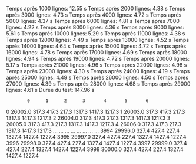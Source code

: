 Temps après     1000    lignes: 12.55 s
Temps après     2000    lignes: 4.38 s
Temps après     3000    lignes: 4.73 s
Temps après     4000    lignes: 4.72 s
Temps après     5000    lignes: 4.37 s
Temps après     6000    lignes: 4.81 s
Temps après     7000    lignes: 4.22 s
Temps après     8000    lignes: 4.36 s
Temps après     9000    lignes: 5.61 s
Temps après     10000   lignes: 5.29 s
Temps après     11000   lignes: 4.38 s
Temps après     12000   lignes: 4.49 s
Temps après     13000   lignes: 4.52 s
Temps après     14000   lignes: 4.64 s
Temps après     15000   lignes: 4.72 s
Temps après     16000   lignes: 4.78 s
Temps après     17000   lignes: 4.69 s
Temps après     18000   lignes: 4.94 s
Temps après     19000   lignes: 4.72 s
Temps après     20000   lignes: 5.17 s
Temps après     21000   lignes: 4.96 s
Temps après     22000   lignes: 4.98 s
Temps après     23000   lignes: 4.30 s
Temps après     24000   lignes: 4.19 s
Temps après     25000   lignes: 4.49 s
Temps après     26000   lignes: 4.50 s
Temps après     27000   lignes: 4.39 s
Temps après     28000   lignes: 4.68 s
Temps après     29000   lignes: 4.61 s
Durée du test: 147.96 s

            0      1      2      3       4       5       6
0     26002.0  317.3  417.3  217.3  1317.3  1417.3  1217.3
1     26003.0  317.3  417.3  217.3  1317.3  1417.3  1217.3
2     26004.0  317.3  417.3  217.3  1317.3  1417.3  1217.3
3     26005.0  317.3  417.3  217.3  1317.3  1417.3  1217.3
4     26006.0  317.3  417.3  217.3  1317.3  1417.3  1217.3
...       ...    ...    ...    ...     ...     ...     ...
3994  29996.0  327.4  427.4  227.4  1327.4  1427.4  1227.4
3995  29997.0  327.4  427.4  227.4  1327.4  1427.4  1227.4
3996  29998.0  327.4  427.4  227.4  1327.4  1427.4  1227.4
3997  29999.0  327.4  427.4  227.4  1327.4  1427.4  1227.4
3998  30000.0  327.4  427.4  227.4  1327.4  1427.4  1227.4